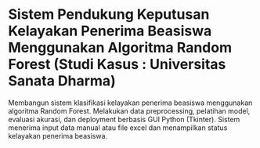 # Sistem Pendukung Keputusan Kelayakan Penerima Beasiswa Menggunakan Algoritma Random Forest (Studi Kasus : Universitas Sanata Dharma)
Membangun sistem klasifikasi kelayakan penerima beasiswa menggunakan algoritma Random Forest. 
Melakukan data preprocessing, pelatihan model, evaluasi akurasi, dan deployment berbasis GUI Python (Tkinter). 
Sistem menerima input data manual atau file excel dan menampilkan status kelayakan penerima beasiswa. 
